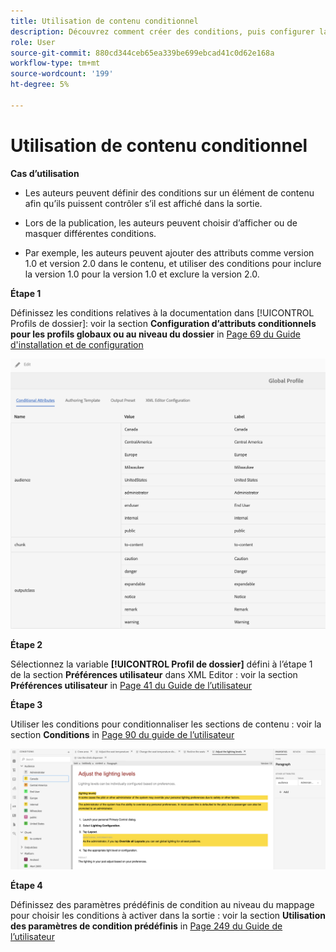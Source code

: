 ```yaml
---
title: Utilisation de contenu conditionnel
description: Découvrez comment créer des conditions, puis configurer la génération de contenu conditionnel dans [!DNL AEM Guides]
role: User
source-git-commit: 880cd344ceb65ea339be699ebcad41c0d62e168a
workflow-type: tm+mt
source-wordcount: '199'
ht-degree: 5%

---
```


# Utilisation de contenu conditionnel

**Cas d’utilisation**


* Les auteurs peuvent définir des conditions sur un élément de contenu afin qu’ils puissent contrôler s’il est affiché dans la sortie.

* Lors de la publication, les auteurs peuvent choisir d’afficher ou de masquer différentes conditions.

* Par exemple, les auteurs peuvent ajouter des attributs comme version 1.0 et version 2.0 dans le contenu, et utiliser des conditions pour inclure la version 1.0 pour la version 1.0 et exclure la version 2.0.

**Étape 1**

Définissez les conditions relatives à la documentation dans [!UICONTROL Profils de dossier]: voir la section **Configuration d’attributs conditionnels pour les profils globaux ou au niveau du dossier** in [Page 69 du Guide d&#39;installation et de configuration](https://helpx.adobe.com/content/dam/help/en/xml-documentation-solution/4-2/Adobe-Experience-Manager-Guides_Installation-Configuration-Guide_EN.pdf)

![Configuration de conditions dans les profils de dossier](assets/conditions-in-profiles.png)

**Étape 2**

Sélectionnez la variable **[!UICONTROL Profil de dossier]** défini à l’étape 1 de la section **Préférences utilisateur** dans XML Editor : voir la section **Préférences utilisateur** in [Page 41 du Guide de l’utilisateur](https://helpx.adobe.com/content/dam/help/en/xml-documentation-solution/4-2/Adobe-Experience-Manager-Guides_User-Guide_EN.pdf)


**Étape 3**

Utiliser les conditions pour conditionnaliser les sections de contenu : voir la section **Conditions** in [Page 90 du guide de l’utilisateur](https://helpx.adobe.com/content/dam/help/en/xml-documentation-solution/4-2/Adobe-Experience-Manager-Guides_User-Guide_EN.pdf)

![Conditions d’utilisation dans l’éditeur web](assets/conditions-in-web-editor.png)

**Étape 4**

Définissez des paramètres prédéfinis de condition au niveau du mappage pour choisir les conditions à activer dans la sortie : voir la section **Utilisation des paramètres de condition prédéfinis** in [Page 249 du Guide de l’utilisateur](https://helpx.adobe.com/content/dam/help/en/xml-documentation-solution/4-2/Adobe-Experience-Manager-Guides_User-Guide_EN.pdf)
